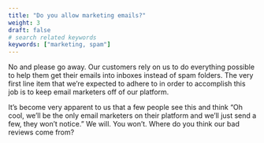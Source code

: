 ```yaml
---
title: "Do you allow marketing emails?"
weight: 3
draft: false
# search related keywords
keywords: ["marketing, spam"]
---
```


No and please go away. Our customers rely on us to do everything possible to help them get their emails into inboxes instead of spam folders. The very first line item that we’re expected to adhere to in order to accomplish this job is to keep email marketers off of our platform.

It’s become very apparent to us that a few people see this and think “Oh cool, we’ll be the only email marketers on their platform and we’ll just send a few, they won’t notice.” We will. You won’t. Where do you think our bad reviews come from?
